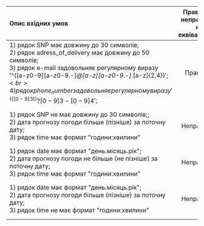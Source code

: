 |Опис вхідних умов|Правильний/неправильний <br> клас еквівалентності|Опис значень вхідних даних|
|:-|:-:|:-|
|1) рядок SNP має довжину до 30 символів; <br> 2) рядок adress_of_delivery має довжину до 50 символів; <br> 3) рядок e-mail задовольняє регулярному виразу '^([a-z0-9][a-z0-9.-]*@[a-z][a-z0-9.-]*.[a-z]{2,4})$'; <br> 4)рядок phone_number задовольняє регулярному виразу '^(([0-9]{3}))?[0-9]{3}-[0-9]{4}$';|Правильний|date = 15.03.2023 <br>time = 16:45|
|1) рядок SNP не має довжину до 30 символів;; <br> 2) дата прогнозу погоди більше (пізніше) за поточну дату; <br> 3) рядок time має формат "години:хвилини"|Неправильний|date = 15 березня 2023 <br>time = 16:45|
|1) рядок date має формат "день.місяць.рік"; <br> 2) дата прогнозу погоди не більше (не пізніше) за поточну дату; <br> 3) рядок time має формат "години:хвилини"|Неправильний|date = 24.10.2007 <br>time = 16:45|
|1) рядок date має формат "день.місяць.рік"; <br> 2) дата прогнозу погоди більше (пізніше) за поточну дату; <br> 3) рядок time не має формат "години:хвилини"|Неправильний|date = 15.03.2023 <br>time = 16 годин 45 хвилин|
